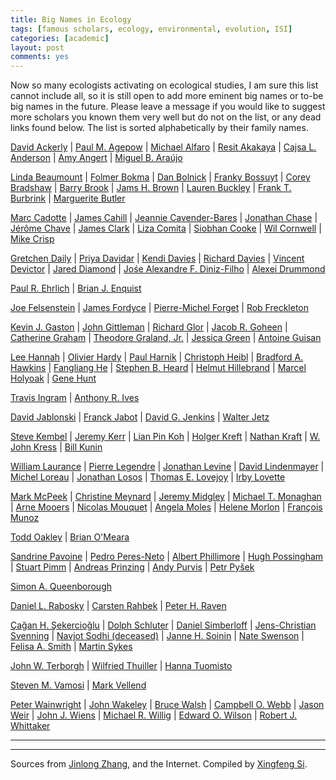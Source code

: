 ```yaml
---
title: Big Names in Ecology
tags: [famous scholars, ecology, environmental, evolution, ISI]
categories: [academic]
layout: post
comments: yes
---
```


Now so many ecologists activating on ecological studies, I am sure this list cannot include all, so it is still open to add more eminent big names or to-be big names in the future. Please leave a message if you would like to suggest more scholars you known them very well but do not on the list, or any dead links found below. The list is sorted alphabetically by their family names.

[David Ackerly](http://ib.berkeley.edu/labs/ackerly/) | [Paul M. Agepow](http://www.agapow.net/)  | [Michael Alfaro](http://pandorasboxfish.squarespace.com/) | [Resit Akakaya](http://life.bio.sunysb.edu/ee/akcakayalab/) | [Cajsa L. Anderson](http://cajsalisa.net/cajsalisa.index.html) | [Amy Angert](http://angert.botany.ubc.ca) | [Miguel B. Araújo](http://www.biochange-lab.eu/)

[Linda Beaumount](http://www.ljbeaumont.com/index.html) | [Folmer Bokma](http://www.bokmalab.net/) | [Dan Bolnick](http://web.biosci.utexas.edu/bolnick%5Flab/home.html) | [Franky Bossuyt](http://www.amphibia.be/Amphibia/Home.html) | [Corey Bradshaw](http://www.conservationbytes.com) | [Barry Brook](http://www.adelaide.edu.au/directory/barry.brook) | [Jams H. Brown](http://biology.unm.edu/jhbrown/index.shtml) | [Lauren Buckley](http://labs.bio.unc.edu/Buckley/people.htm) | [Frank T. Burbrink](http://csivc.csi.cuny.edu/Frank.Burbrink/files/) | [Marguerite Butler](http://www2.hawaii.edu/%7Embutler/)

[Marc Cadotte](http://www.utsc.utoronto.ca/%7Emcadotte/index.html) | [James Cahill](http://www.biology.ualberta.ca/faculty/james_cahill/) | [Jeannie Cavender-Bares](http://www.cbs.umn.edu/cavender/index.shtml) | [Jonathan Chase](http://sites.google.com/site/betadiversity/home) | [Jérôme Chave](http://www.edb.ups-tlse.fr/equipe1/chave.htm) | [James Clark](http://fds.duke.edu/db/aas/Biology/jimclark) | [Liza Comita](http://lizacomita.weebly.com/) | [Siobhan Cooke](http://duke.academia.edu/SiobhanCooke/) | [Wil Cornwell](http://www.phylodiversity.net/wcornwell/) | [Mike Crisp](http://online.anu.edu.au/BoZo/Crisp/)

[Gretchen Daily](https://woods.stanford.edu/about/woods-faculty/gretchen-daily) | [Priya Davidar](http://www.pondiuni.edu.in/profile/dr-praviar-davidar) | [Kendi Davies](http://www.colorado.edu/eeb/EEBprojects/DaviesLab/) | 
[Richard Davies](http://biobis.bio.uea.ac.uk/biosql/fac_show.aspx?ID=395) | [Vincent Devictor](http://vincent.devictor.free.fr/) | [Jared Diamond](http://www.jareddiamond.org) | [Jośe Alexandre F. Diniz-Filho](http://buscatextual.cnpq.br/buscatextual/visualizacv.do?id=E877865) | [Alexei Drummond](http://www.cs.auckland.ac.nz/our_staff/profile.php?id=adru001)

[Paul R. Ehrlich](http://en.wikipedia.org/wiki/Paul_R._Ehrlich) | [Brian J. Enquist](http://eeb37.biosci.arizona.edu/%7Ebrian/Department_of_Ecology_and_Evolutionary_Biology/Enquist_Lab.html)

[Joe Felsenstein](http://evolution.genetics.washington.edu/phylip/felsenstein.html) | [James Fordyce](http://eeb.bio.utk.edu/peopletwo/james-fordyce/) | [Pierre-Michel Forget](http://mnhn.academia.edu/PierreMichelForget) | [Rob Freckleton](http://www.sheffield.ac.uk/aps/staff-and-students/acadstaff/freckleton)

[Kevin J. Gaston](http://biome.group.shef.ac.uk/members/head-of-group-professor-kevin-gaston/) | [John Gittleman](http://www.ecology.uga.edu/facultyMember.php?Gittleman-25/) | [Richard Glor](http://www.rochester.edu/college/bio/professors/glor) | [Jacob R. Goheen](http://www.zoology.ubc.ca/%7Egoheen/) | [Catherine Graham](http://catherinegraham.weebly.com) |  [Theodore Graland, Jr.](http://www.biology.ucr.edu/people/faculty/Garland/Garland2.html) | [Jessica Green](http://biology.uoregon.edu/people/green/index.html) | [Antoine Guisan](http://www.unil.ch/ecospat/page47388.html)

[Lee Hannah](http://www.bren.ucsb.edu/people/Faculty/lee_hannah.htm) | [Olivier Hardy](http://ebe.ulb.ac.be/ebe/Hardy.html) | [Paul Harnik](https://pangea.stanford.edu/researchgroups/paleobiology/) | [Christoph Heibl](http://www.christophheibl.de/ch-home.html) | [Bradford A. Hawkins](http://www.faculty.uci.edu/profile.cfm?faculty_id=4562) | [Fangliang He](http://www.ualberta.ca/%7Efhe/) | [Stephen B. Heard](http://www2.unb.ca/biology/Faculty/Heard.html) | [Helmut Hillebrand](http://www.icbm.de/planktologie/mitarbeiter/helmut-hillebrand/) | [Marcel Holyoak](http://www.des.ucdavis.edu/faculty/holyoak/) | [Gene Hunt](http://paleobiology.si.edu/staff/individuals/hunt.cfm)

[Travis Ingram](http://www.people.fas.harvard.edu/%7Eingram/web/Links.html) | [Anthony R. Ives](http://www.zoology.wisc.edu/faculty/ive/ive.html)

[David Jablonski](http://climate.uchicago.edu/directory/david-jablonski) | [Franck Jabot](https://sites.google.com/site/franckjabot/home) | [David G. Jenkins](http://jenkins.cos.ucf.edu) | [Walter Jetz](http://www.yale.edu/jetz/)

[Steve Kembel](http://www.phylodiversity.net/skembel/) | [Jeremy Kerr](http://www.macroecology.ca) | [Lian Pin Koh](http://www.lianpinkoh.com) | [Holger Kreft](http://www.uni-bonn.de/%7Euzsxeg) | [Nathan Kraft](http://www.zoology.ubc.ca/%7Enkraft/) | [W. John Kress](http://botany.si.edu/staff/staffPage.cfm?ThisName=2&homepage=no) | [Bill Kunin](http://www.fbs.leeds.ac.uk/staff/profile.php?tag=Kunin)

[William Laurance](http://en.wikipedia.org/wiki/William_F._Laurance) | [Pierre Legendre](http://www.bio.umontreal.ca/legendre/indexEn.html) | [Jonathan Levine](http://www.lifesci.ucsb.edu/eemb/faculty/levine/) | [David Lindenmayer](https://researchers.anu.edu.au/researchers/lindenmayer-db) | [Michel Loreau](http://biology.mcgill.ca/faculty/loreau/index.htm) | [Jonathan Losos](http://www.oeb.harvard.edu/faculty/losos/) | [Thomas E. Lovejoy](http://esp.gmu.edu/thomas-lovejoy/) | [Irby Lovette](http://www.birds.cornell.edu/evb/Irby.htm)

[Mark McPeek](http://www.enallagma.com/index.php) | [Christine Meynard](http://www.ensam.inra.fr/cbgp/?q=en/users/MEYNARD-Christine) | [Jeremy Midgley](http://www.biologicalsciences.uct.ac.za/staff_page.php?staff_id=361) | [Michael T. Monaghan](http://unio.igb-berlin.de/abt2/mitarbeiter/monaghan/) | [Arne Mooers](http://www.sfu.ca/%7Eamooers/index.html) | [Nicolas Mouquet](http://www.eec.univ-montp2.fr/people/nicolas-mouquet/) | [Angela Moles](http://www.vuw.ac.nz/staff/angela_moles/) | [Helene Morlon](http://www.cmap.polytechnique.fr/%7Emorlon/) | [François Munoz](http://umramap.cirad.fr/amap3/cm/index.php?page=francois-munoz)

[Todd Oakley](http://www.lifesci.ucsb.edu/eemb/labs/oakley/index.html) | [Brian O'Meara](http://www.brianomeara.info/) 

[Sandrine Pavoine](http://www2.mnhn.fr/cersp/spip.php?rubrique26) | [Pedro Peres-Neto](http://www.er.uqam.ca/nobel/r3424621/labo/en/site/Home.html) | [Albert Phillimore](http://phillimore.bio.ed.ac.uk/home) | [Hugh Possingham](http://www.possinghamlab.org) | [Stuart Pimm](http://fds.duke.edu/db/Nicholas/esp/faculty/spimm) | [Andreas Prinzing](http://ecobio.univ-rennes1.fr/Fiches_perso/Fiche.asp?pseudo=APrinzing) | [Andy Purvis](http://www.imperial.ac.uk/AP/faces/pages/read/Home.jsp?person=a.purvis) | [Petr Pyšek](http://www.ibot.cas.cz/personal/pysek/index.htm)

[Simon A. Queenborough](http://www.simonqueenborough.com/index.html)

[Daniel L. Rabosky](http://cteg.berkeley.edu/%7Erabosky/Home.html) | [Carsten Rahbek](http://macroecology.ku.dk/) | [Peter H. Raven](http://www.missouribotanicalgarden.org/plant-science/plant-science/research-staff/article/379/raven-peter-h.aspx)

[Çağan H. Şekercioğlu](www.sekercioglu.org) | [Dolph Schluter](https://www.zoology.ubc.ca/~schluter/wordpress/) | [Daniel Simberloff](http://eeb.bio.utk.edu/peopletwo/daniel-simberloff/) | [Jens-Christian Svenning](http://pure.au.dk/portal/en/svenning@biology.au.dk) | [Navjot Sodhi (deceased)](http://www.dbs.nus.edu.sg/lab/cons-lab/navjot_sodhi.html) | [Janne H. Soinin](http://blogs.helsinki.fi/jhsoinin/) | [Nate Swenson](http://www.msu.edu/%7Eswensonn/Site_5/Home.html) | [Felisa A. Smith](http://biology.unm.edu/fasmith/research.html) | [Martin Sykes](http://www.nateko.lu.se/embers/sykesres.htm)

[John W. Terborgh](http://fds.duke.edu/db/Nicholas/esp/faculty/manu) | [Wilfried Thuiller](http://www.will.chez-alice.fr/) | [Hanna Tuomisto](http://oxford.academia.edu/HannaTuomisto)

[Steven M. Vamosi](http://www.ucalgary.ca/%7Esmvamosi/publications.htm) | [Mark Vellend](http://www3.botany.ubc.ca/vellend/index.htm)

[Peter Wainwright](http://fishlab.ucdavis.edu/) | [John Wakeley](http://www.oeb.harvard.edu/faculty/wakeley/John/wakeley.htm) | [Bruce Walsh](http://nitro.biosci.arizona.edu/) | [Campbell O. Webb](http://camwebb.info) | [Jason Weir](http://www.utsc.utoronto.ca/%7Ejweir/research.html) | [John J. Wiens](http://www.wienslab.com/Home.html) | [Michael R. Willig](http://hydrodictyon.eeb.uconn.edu/people/willig/index.htm) | [Edward O. Wilson](http://en.wikipedia.org/wiki/E_O_Wilson) |
[Robert J. Whittaker](http://www.geog.ox.ac.uk/staff/rwhittaker.html)

---
---

Sources from [Jinlong Zhang](http://phylodiversity.net/jinlongzhang/‎), and the Internet. Compiled by [Xingfeng Si](http://sixf.org). 